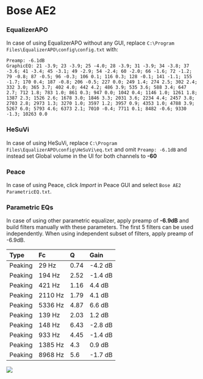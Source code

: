 # Bose AE2

### EqualizerAPO
In case of using EqualizerAPO without any GUI, replace `C:\Program Files\EqualizerAPO\config\config.txt`
with:
```
Preamp: -6.1dB
GraphicEQ: 21 -3.9; 23 -3.9; 25 -4.0; 28 -3.9; 31 -3.9; 34 -3.8; 37 -3.6; 41 -3.4; 45 -3.1; 49 -2.9; 54 -2.4; 60 -2.0; 66 -1.6; 72 -1.2; 79 -0.8; 87 -0.5; 96 -0.3; 106 0.1; 116 0.3; 128 -0.1; 141 -1.1; 155 -1.7; 170 0.4; 187 -0.8; 206 -0.5; 227 0.0; 249 1.4; 274 2.5; 302 2.4; 332 3.0; 365 3.7; 402 4.0; 442 4.2; 486 3.9; 535 3.6; 588 3.4; 647 2.7; 712 1.8; 783 1.0; 861 0.3; 947 0.0; 1042 0.4; 1146 1.0; 1261 1.8; 1387 2.3; 1526 2.6; 1678 3.0; 1846 3.3; 2031 3.6; 2234 4.4; 2457 3.8; 2703 2.8; 2973 1.3; 3270 1.0; 3597 1.2; 3957 0.9; 4353 1.0; 4788 3.9; 5267 6.0; 5793 4.6; 6373 2.1; 7010 -0.4; 7711 0.1; 8482 -0.6; 9330 -1.3; 10263 0.0
```

### HeSuVi
In case of using HeSuVi, replace `C:\Program Files\EqualizerAPO\config\HeSuVi\eq.txt` and omit `Preamp:
-6.1dB` and instead set Global volume in the UI for both channels to **-60**

### Peace
In case of using Peace, click *Import* in Peace GUI and select `Bose AE2 ParametricEQ.txt`.

### Parametric EQs
In case of using other parametric equalizer, apply preamp of **-6.9dB** and build filters manually
with these parameters. The first 5 filters can be used independently.
When using independent subset of filters, apply preamp of -6.9dB.

| Type    | Fc      |    Q | Gain    |
|:--------|:--------|:-----|:--------|
| Peaking | 29 Hz   | 0.74 | -4.2 dB |
| Peaking | 194 Hz  | 2.52 | -1.4 dB |
| Peaking | 421 Hz  | 1.16 | 4.4 dB  |
| Peaking | 2110 Hz | 1.79 | 4.1 dB  |
| Peaking | 5336 Hz | 4.87 | 6.6 dB  |
| Peaking | 139 Hz  | 2.03 | 1.2 dB  |
| Peaking | 148 Hz  | 6.43 | -2.8 dB |
| Peaking | 933 Hz  | 4.45 | -1.4 dB |
| Peaking | 1385 Hz | 4.3  | 0.9 dB  |
| Peaking | 8968 Hz | 5.6  | -1.7 dB |

![](https://raw.githubusercontent.com/jaakkopasanen/AutoEq/master/results/innerfidelity/sbaf-serious/Bose%20AE2/Bose%20AE2.png)